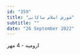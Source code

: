 ```yaml
---
id: "359"
title: "شورش اسلام ساکانی"
subtitle: ""
date: "26 September 2022"
---
```


ارومیه - 4 مهر 
